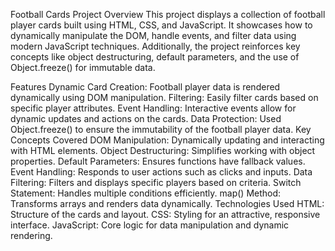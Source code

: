 Football Cards Project
Overview
This project displays a collection of football player cards built using HTML, CSS, and JavaScript. It showcases how to dynamically manipulate the DOM, handle events, and filter data using modern JavaScript techniques. Additionally, the project reinforces key concepts like object destructuring, default parameters, and the use of Object.freeze() for immutable data.

Features
Dynamic Card Creation: Football player data is rendered dynamically using DOM manipulation.
Filtering: Easily filter cards based on specific player attributes.
Event Handling: Interactive events allow for dynamic updates and actions on the cards.
Data Protection: Used Object.freeze() to ensure the immutability of the football player data.
Key Concepts Covered
DOM Manipulation: Dynamically updating and interacting with HTML elements.
Object Destructuring: Simplifies working with object properties.
Default Parameters: Ensures functions have fallback values.
Event Handling: Responds to user actions such as clicks and inputs.
Data Filtering: Filters and displays specific players based on criteria.
Switch Statement: Handles multiple conditions efficiently.
map() Method: Transforms arrays and renders data dynamically.
Technologies Used
HTML: Structure of the cards and layout.
CSS: Styling for an attractive, responsive interface.
JavaScript: Core logic for data manipulation and dynamic rendering.

